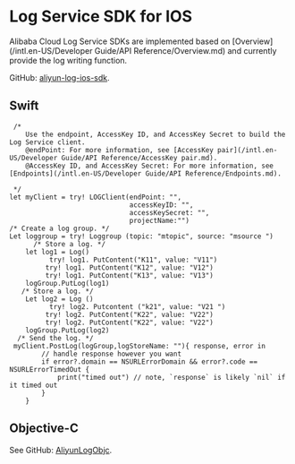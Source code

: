 # Log Service SDK for IOS

Alibaba Cloud Log Service SDKs are implemented based on [Overview](/intl.en-US/Developer Guide/API Reference/Overview.md) and currently provide the log writing function.

GitHub: [aliyun-log-ios-sdk](https://github.com/aliyun/aliyun-log-ios-sdk?spm=5176.doc43145.2.3.AKDn3Z).

## Swift

```
 /*
    Use the endpoint, AccessKey ID, and AccessKey Secret to build the Log Service client.
    @endPoint: For more information, see [AccessKey pair](/intl.en-US/Developer Guide/API Reference/AccessKey pair.md).
    @AccessKey ID, and AccessKey Secret: For more information, see [Endpoints](/intl.en-US/Developer Guide/API Reference/Endpoints.md). 

 */
let myClient = try! LOGClient(endPoint: "",
                              accessKeyID: "",
                              accessKeySecret: "",
                              projectName:"")
/* Create a log group. */
Let loggroup = try! Loggroup (topic: "mtopic", source: "msource ")
      /* Store a log. */
    let log1 = Log()
          try! log1. PutContent("K11", value: "V11")
         try! log1. PutContent("K12", value: "V12")
         try! log1. PutContent("K13", value: "V13")
    logGroup.PutLog(log1)
   /* Store a log. */
    Let log2 = Log ()
          try! log2. Putcontent ("k21", value: "V21 ")
         try! log2. PutContent("K22", value: "V22")
         try! log2. PutContent("K22", value: "V22")
    logGroup.PutLog(log2)
  /* Send the log. */
 myClient.PostLog(logGroup,logStoreName: ""){ response, error in
        // handle response however you want
        if error?.domain == NSURLErrorDomain && error?.code == NSURLErrorTimedOut {
            print("timed out") // note, `response` is likely `nil` if it timed out
        }
    }
```

## Objective-C

See GitHub: [AliyunLogObjc](https://github.com/aliyun/aliyun-log-ios-sdk).

